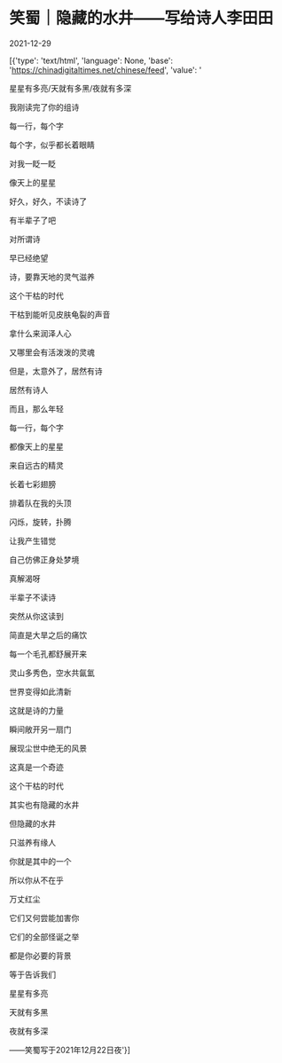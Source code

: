 # 笑蜀｜隐藏的水井——写给诗人李田田

2021-12-29

[{'type': 'text/html', 'language': None, 'base': 'https://chinadigitaltimes.net/chinese/feed', 'value': '

星星有多亮/天就有多黑/夜就有多深



我刚读完了你的组诗

每一行，每个字

每个字，似乎都长着眼睛

对我一眨一眨

像天上的星星

好久，好久，不读诗了

有半辈子了吧

对所谓诗

早已经绝望

诗，要靠天地的灵气滋养

这个干枯的时代

干枯到能听见皮肤龟裂的声音

拿什么来润泽人心

又哪里会有活泼泼的灵魂

但是，太意外了，居然有诗

居然有诗人

而且，那么年轻

每一行，每个字

都像天上的星星

来自远古的精灵

长着七彩翅膀

排着队在我的头顶

闪烁，旋转，扑腾

让我产生错觉

自己仿佛正身处梦境

真解渴呀

半辈子不读诗

突然从你这读到

简直是大旱之后的痛饮

每一个毛孔都舒展开来

灵山多秀色，空水共氤氳

世界变得如此清新

这就是诗的力量

瞬间敞开另一扇门

展现尘世中绝无的风景

这真是一个奇迹

这个干枯的时代

其实也有隐藏的水井

但隐藏的水井

只滋养有缘人

你就是其中的一个

所以你从不在乎

万丈红尘

它们又何尝能加害你

它们的全部怪诞之举

都是你必要的背景

等于告诉我们

星星有多亮

天就有多黑

夜就有多深

——笑蜀写于2021年12月22日夜'}]